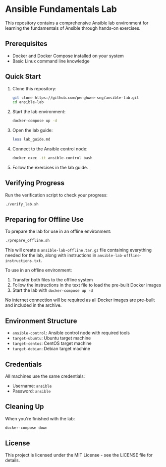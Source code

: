 # Ansible Fundamentals Lab

This repository contains a comprehensive Ansible lab environment for learning the fundamentals of Ansible through hands-on exercises.

## Prerequisites

- Docker and Docker Compose installed on your system
- Basic Linux command line knowledge

## Quick Start

1. Clone this repository:
   ```bash
   git clone https://github.com/penghwee-sng/ansible-lab.git
   cd ansible-lab
   ```

2. Start the lab environment:
   ```bash
   docker-compose up -d
   ```

3. Open the lab guide:
   ```bash
   less lab_guide.md
   ```

4. Connect to the Ansible control node:
   ```bash
   docker exec -it ansible-control bash
   ```

5. Follow the exercises in the lab guide.

## Verifying Progress

Run the verification script to check your progress:

```bash
./verify_lab.sh
```

## Preparing for Offline Use

To prepare the lab for use in an offline environment:

```bash
./prepare_offline.sh
```

This will create a `ansible-lab-offline.tar.gz` file containing everything needed for the lab, along with instructions in `ansible-lab-offline-instructions.txt`.

To use in an offline environment:
1. Transfer both files to the offline system
2. Follow the instructions in the text file to load the pre-built Docker images
3. Start the lab with `docker-compose up -d`

No internet connection will be required as all Docker images are pre-built and included in the archive.

## Environment Structure

- `ansible-control`: Ansible control node with required tools
- `target-ubuntu`: Ubuntu target machine
- `target-centos`: CentOS target machine
- `target-debian`: Debian target machine

## Credentials

All machines use the same credentials:
- Username: `ansible`
- Password: `ansible`

## Cleaning Up

When you're finished with the lab:

```bash
docker-compose down
```

## License

This project is licensed under the MIT License - see the LICENSE file for details.
